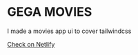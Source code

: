 # GEGA MOVIES
I made a movies app ui to cover tailwindcss

[Check on Netlify](https://64d0b13a4077e04eeb8fe63b--deluxe-brioche-977b92.netlify.app/)
